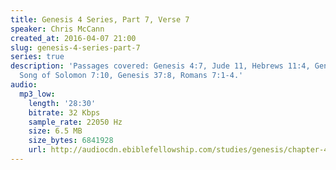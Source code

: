 ```yaml
---
title: Genesis 4 Series, Part 7, Verse 7
speaker: Chris McCann
created_at: 2016-04-07 21:00
slug: genesis-4-series-part-7
series: true
description: 'Passages covered: Genesis 4:7, Jude 11, Hebrews 11:4, Genesis 3:16,
  Song of Solomon 7:10, Genesis 37:8, Romans 7:1-4.'
audio:
  mp3_low:
    length: '28:30'
    bitrate: 32 Kbps
    sample_rate: 22050 Hz
    size: 6.5 MB
    size_bytes: 6841928
    url: http://audiocdn.ebiblefellowship.com/studies/genesis/chapter-4/2016.04.07_McCann_-_Genesis_4_Series_Part_7.mp3
---
```

